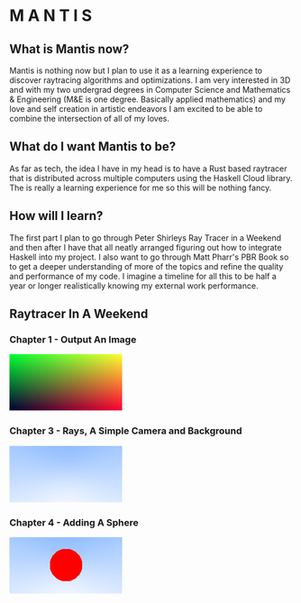 # M A N T I S

## What is Mantis now?

Mantis is nothing now but I plan to use it as a learning experience to discover raytracing algorithms and optimizations. I am very interested in 3D and with my two undergrad degrees in Computer Science and Mathematics & Engineering (M&E is one degree. Basically applied mathematics) and my love and self creation in artistic endeavors I am excited to be able to combine the intersection of all of my loves.

## What do I want Mantis to be?

As far as tech, the idea I have in my head is to have a Rust based raytracer that is distributed across multiple computers using the Haskell Cloud library. The is really a learning experience for me so this will be nothing fancy.

## How will I learn?

The first part I plan to go through Peter Shirleys Ray Tracer in a Weekend and then after I have that all neatly arranged figuring out how to integrate Haskell into my project. I also want to go through Matt Pharr's PBR Book so to get a deeper understanding of more of the topics and refine the quality and performance of my code. I imagine a timeline for all this to be half a year or longer realistically knowing my external work performance.

## Raytracer In A Weekend

### Chapter 1 - Output An Image

![Chapter 1](https://github.com/abrykajlo/mantis/raw/master/chapter1.png)

### Chapter 3 - Rays, A Simple Camera and Background

![Chapter 3](https://github.com/abrykajlo/mantis/raw/master/chapter3.png)

### Chapter 4 - Adding A Sphere

![Chapter 4](https://github.com/abrykajlo/mantis/raw/master/chapter4.png)